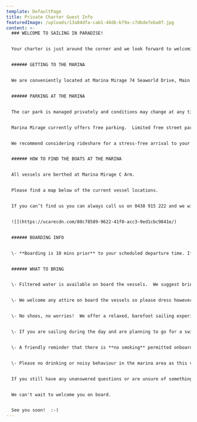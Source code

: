 ```yaml
---
template: DefaultPage
title: Private Charter Guest Info
featuredImage: /uploads/13a84dfa-cab1-48db-b79a-c7dbde7eba0f.jpg
content: >-
  ### WELCOME TO SAILING IN PARADISE!


  Your charter is just around the corner and we look forward to welcoming you onboard :) We have put together some essential pre-charter info to help get you ready for a totally stress-free and seamless experience! 


  ###### GETTING TO THE MARINA


  We are conveniently located at Marina Mirage 74 Seaworld Drive, Main Beach. 


  ###### P﻿ARKING AT THE MARINA


  The car park is managed privately and conditions may change at any time so please check the signage at time of parking. 


  M﻿arina Mirage currently offers free parking.  L﻿imited free street parking is available on Seaworld Drive


  W﻿e recommend considering rideshare for a stress-free arrival to your charter.


  ###### HOW TO FIND THE BOATS AT THE MARINA


  A﻿ll vessels are berthed at Marina Mirage C Arm. 


  Please find a map below of the current vessel locations.  


  If you can’t find us you can always call us on 0438 915 222 and we will be happy to guide you. 


  ![](https://ucarecdn.com/80c78589-9622-41f0-acc3-9ed1cbc9841e/)


  ###### BOARDING INFO


  \- **Boarding is 10 mins prior** to your scheduled departure time. If you arrive earlier than this we ask that you please meet your group at the top, main boardwalk and wait there until your scheduled boarding time. The Marinas are very narrow, so it can be unsafe for large groups to congregate near the boats. At your scheduled boarding time 10 mins prior to departure, please make your way  to the vessel where our crew will be waiting for you. 


  ###### WHAT TO BRING


  \- Filtered water is available on board the vessels.  We suggest bringing a reusable water bottle.  


  \- We welcome any attire on board the vessels so please dress however you feel comfortable to suit the theme of your charter, whether than be a T-Shirt and shorts or cocktail attire.  On winter evenings a jacket is advisable. 


  \- No shoes, no worries!  We offer a relaxed, barefoot sailing experience for your safety and comfort on board.     **You will be asked to slip your shoes off prior to boarding and leave your worries at the dock.**   


  \- If you are sailing during the day and are planning to go for a swim or enjoy our complimentary beach activities, be sure to remember your beach towel, swimmers and sunscreen (slip, slop, slap!) 


  \- A friendly reminder that there is **no smoking** permitted onboard our vessels. Our crew can organise a smoking stop for any guests on request, please let them know at the start of your charter. 


  \-﻿ Please no drinking or noisy behaviour in the marina area as this violates the terms of our lease.  


  If you still have any unanswered questions or are unsure of something, please feel free to give us a call on 0438 915 222 or drop us an email at info@sailinginparadise.com.au.  


  We can't wait to welcome you on board.   


  See you soon!  :-)
---
```

